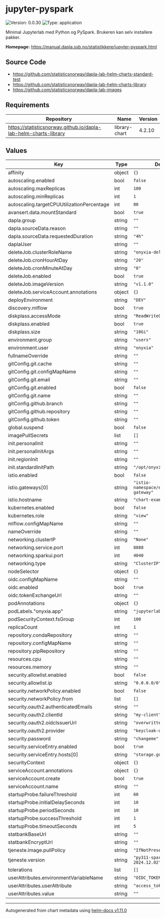 # jupyter-pyspark

![Version: 0.0.30](https://img.shields.io/badge/Version-0.0.30-informational?style=flat-square) ![Type: application](https://img.shields.io/badge/Type-application-informational?style=flat-square)

Minimal Jupyterlab med Python og PySpark. Brukeren kan selv installere pakker.

**Homepage:** <https://manual.dapla.ssb.no/statistikkere/jupyter-pyspark.html>

## Source Code

* <https://github.com/statisticsnorway/dapla-lab-helm-charts-standard-test>
* <https://github.com/statisticsnorway/dapla-lab-helm-charts-library>
* <https://github.com/statisticsnorway/dapla-lab-images>

## Requirements

| Repository | Name | Version |
|------------|------|---------|
| https://statisticsnorway.github.io/dapla-lab-helm-charts-library | library-chart | 4.2.10 |

## Values

| Key | Type | Default | Description |
|-----|------|---------|-------------|
| affinity | object | `{}` |  |
| autoscaling.enabled | bool | `false` |  |
| autoscaling.maxReplicas | int | `100` |  |
| autoscaling.minReplicas | int | `1` |  |
| autoscaling.targetCPUUtilizationPercentage | int | `80` |  |
| avansert.data.mountStandard | bool | `true` |  |
| dapla.group | string | `""` |  |
| dapla.sourceData.reason | string | `""` |  |
| dapla.sourceData.requestedDuration | string | `"4h"` |  |
| daplaUser | string | `""` |  |
| deleteJob.clusterRoleName | string | `"onyxia-delete-job"` |  |
| deleteJob.cronHourAtDay | string | `"20"` |  |
| deleteJob.cronMinuteAtDay | string | `"0"` |  |
| deleteJob.enabled | bool | `true` |  |
| deleteJob.imageVersion | string | `"v1.1.0"` |  |
| deleteJob.serviceAccount.annotations | object | `{}` |  |
| deployEnvironment | string | `"DEV"` |  |
| discovery.mlflow | bool | `true` |  |
| diskplass.accessMode | string | `"ReadWriteOnce"` |  |
| diskplass.enabled | bool | `true` |  |
| diskplass.size | string | `"10Gi"` |  |
| environment.group | string | `"users"` |  |
| environment.user | string | `"onyxia"` |  |
| fullnameOverride | string | `""` |  |
| gitConfig.git.cache | string | `""` |  |
| gitConfig.git.configMapName | string | `""` |  |
| gitConfig.git.email | string | `""` |  |
| gitConfig.git.enabled | bool | `false` |  |
| gitConfig.git.name | string | `""` |  |
| gitConfig.github.branch | string | `""` |  |
| gitConfig.github.repository | string | `""` |  |
| gitConfig.github.token | string | `""` |  |
| global.suspend | bool | `false` |  |
| imagePullSecrets | list | `[]` |  |
| init.personalInit | string | `""` |  |
| init.personalInitArgs | string | `""` |  |
| init.regionInit | string | `""` |  |
| init.standardInitPath | string | `"/opt/onyxia-init.sh"` |  |
| istio.enabled | bool | `false` |  |
| istio.gateways[0] | string | `"istio-namespace/example-gateway"` |  |
| istio.hostname | string | `"chart-example.local"` |  |
| kubernetes.enabled | bool | `false` |  |
| kubernetes.role | string | `"view"` |  |
| mlflow.configMapName | string | `""` |  |
| nameOverride | string | `""` |  |
| networking.clusterIP | string | `"None"` |  |
| networking.service.port | int | `8888` |  |
| networking.sparkui.port | int | `4040` |  |
| networking.type | string | `"ClusterIP"` |  |
| nodeSelector | object | `{}` |  |
| oidc.configMapName | string | `""` |  |
| oidc.enabled | bool | `true` |  |
| oidc.tokenExchangeUrl | string | `""` |  |
| podAnnotations | object | `{}` |  |
| podLabels."onyxia.app" | string | `"jupyterlab"` |  |
| podSecurityContext.fsGroup | int | `100` |  |
| replicaCount | int | `1` |  |
| repository.condaRepository | string | `""` |  |
| repository.configMapName | string | `""` |  |
| repository.pipRepository | string | `""` |  |
| resources.cpu | string | `""` |  |
| resources.memory | string | `""` |  |
| security.allowlist.enabled | bool | `false` |  |
| security.allowlist.ip | string | `"0.0.0.0/0"` |  |
| security.networkPolicy.enabled | bool | `false` |  |
| security.networkPolicy.from | list | `[]` |  |
| security.oauth2.authenticatedEmails | string | `""` |  |
| security.oauth2.clientId | string | `"my-client"` |  |
| security.oauth2.oidcIssuerUrl | string | `"overwritten-by-onyxia"` |  |
| security.oauth2.provider | string | `"keycloak-oidc"` |  |
| security.password | string | `"changeme"` |  |
| security.serviceEntry.enabled | bool | `true` |  |
| security.serviceEntry.hosts[0] | string | `"storage.googleapis.com"` |  |
| securityContext | object | `{}` |  |
| serviceAccount.annotations | object | `{}` |  |
| serviceAccount.create | bool | `true` |  |
| serviceAccount.name | string | `""` |  |
| startupProbe.failureThreshold | int | `60` |  |
| startupProbe.initialDelaySeconds | int | `10` |  |
| startupProbe.periodSeconds | int | `10` |  |
| startupProbe.successThreshold | int | `1` |  |
| startupProbe.timeoutSeconds | int | `5` |  |
| statbankBaseUrl | string | `""` |  |
| statbankEncryptUrl | string | `""` |  |
| tjeneste.image.pullPolicy | string | `"IfNotPresent"` |  |
| tjeneste.version | string | `"py311-spark3.5.3-v6-2024.12.02"` |  |
| tolerations | list | `[]` |  |
| userAttributes.environmentVariableName | string | `"OIDC_TOKEN"` |  |
| userAttributes.userAttribute | string | `"access_token"` |  |
| userAttributes.value | string | `""` |  |

----------------------------------------------
Autogenerated from chart metadata using [helm-docs v1.11.0](https://github.com/norwoodj/helm-docs/releases/v1.11.0)
